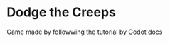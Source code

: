 # Dodge the Creeps

Game made by followwing the tutorial by [Godot docs](https://docs.godotengine.org/en/stable/getting_started/first_2d_game/index.html)

